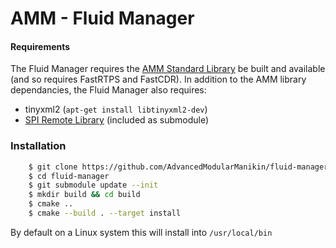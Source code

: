 # AMM - Fluid Manager

#### Requirements
The Fluid Manager requires the [AMM Standard Library](https://github.com/AdvancedModularManikin/amm-library) be built and available (and so requires FastRTPS and FastCDR).  In addition to the AMM library dependancies, the Fluid Manager also requires:
- tinyxml2 (`apt-get install libtinyxml2-dev`)
- [SPI Remote Library](https://github.com/peterohanley/spi_proto) (included as submodule)
 

### Installation
```bash
    $ git clone https://github.com/AdvancedModularManikin/fluid-manager
    $ cd fluid-manager
    $ git submodule update --init
    $ mkdir build && cd build
    $ cmake ..
    $ cmake --build . --target install
```

By default on a Linux system this will install into `/usr/local/bin`
